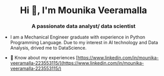 <h1 align="center">Hi 👋, I'm Mounika Veeramalla</h1>
<h3 align="center">A passionate data analyst/ data scientist</h3>



- I am a Mechanical Engineer graduate with experience in Python Programming Language. Due to my interest in AI technology and Data Analysis, drived me to DataScience.

- 📄 Know about my experiences [https://www.linkedin.com/in/mounika-veeramalla-223553115/](https://www.linkedin.com/in/mounika-veeramalla-223553115/)

